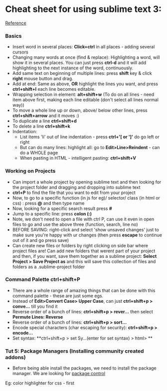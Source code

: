 # Cheat sheet for using sublime text 3:
[Reference](https://www.youtube.com/watch?v=_JFIeY46sIU "Tuts 1,2,3 etc")

### Basics
* Insert word in several places: **Click+ctrl** in all places - adding several cursors 
* Changing many words at once (find & replace): Highlighting a word, will show it in several places. You can just press **ctrl-d** and it will add
highlighting to the next instance of the word, continuously. 
* Add same text on beginning of multiple lines: press **shift** key & click **right** mouse button and drag.
* Add at end: Same as above, **OR** highlight the lines you want, and press **ctrl+shift+l** each line becomes editable. 
* Wrapping selection in element: **alt+shift+w** (To do on all lines - need item above first, making each line editable (don't select all lines normal way))
* To move a whole line up or down, above/ below other lines, press **ctrl+shift+arrow** and it moves :) 
* To duplicate a line **ctrl+shift+d** 
* To delete a line **ctrl+shift+k**
* Indentation: 
	- List items 'li' out of line indentation - press **ctrl+'[ or ']'** do go left or right 
	- But can do many lines: highlight all: go to **Edit>Line>Reindent** - can do a WHOLE page
	- When pasting in HTML - intelligent pasting: **ctrl+shift+V** 

### Working on Projects 
* Can import a whole project by opening sublime text and then looking for the project folder and dragging and dropping into sublime text 
* **ctrl+P** to find the file that you want to edit from your project 
* Now, to go to a specific function (in js for eg)/ selector/ class (in html or css) : press **@** and then type name
* Now, looking for a specific search result press **#** 
* Jump to a specific line: press **colon (:)**
* Note, we don't need to open a file with ctrl P, can use it even in open files to go and use the above three (function, search, line no)
* BEFORE SAVING: right-click and select 'show unsaved changes' just to make sure you're happy with ur changes  (then press **escape** to continue out of it and go press save)
* Can create new files or folders by right clicking on side bar where project files are!
Can add new folders that werent part of your project and then, if you want, save them together as a 
sublime project: **Select Project > Save Project as** and this will save this collection of files and folders 
as a .sublime-project folder

### Command Palette **ctrl+shift+P**

* There are a whole range of amazing things that can be done with this command palette - these are just some egs. 
* Instead of **Edit>Convert Case> Upper Case**, can just **ctrl+shift+p > conve...** till you find it 
* Reverse order of a bunch of lines: **ctrl+shift+p > rever...** then select **Permute Lines: Reverse** 
* Reverse order of a bunch of lines: **ctrl+shift+p > sort...** 
* Encode special characters (char escaping for security): **ctrl+shift+p > encode...** 
* Set syntax: **ctrl+shift+p > set Sy...(enter for set syntax) > html>  ** 

### Tut 5: Package Managers (Installing community created addons)
* Before being able install the packages, we need to install the package manager. We are looking for 
[package control](https://packagecontrol.io/installation "This link may change with time")

Eg: color highlighter for css - first
